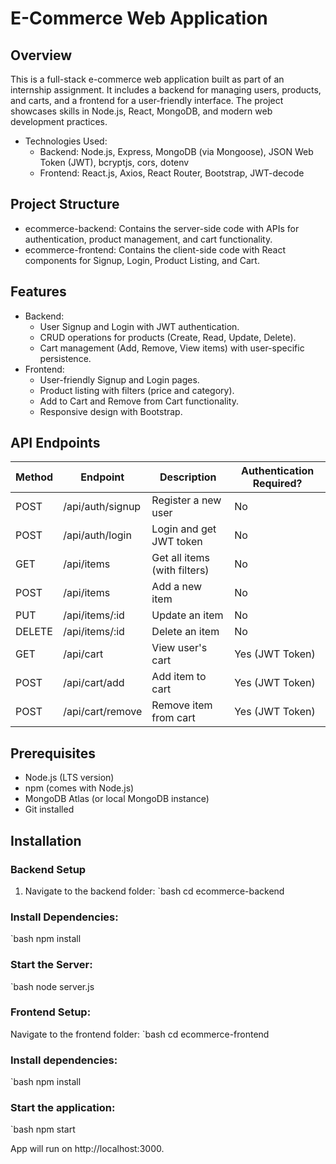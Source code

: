 # E-Commerce Web Application

## Overview
This is a full-stack e-commerce web application built as part of an internship assignment. It includes a backend for managing users, products, and carts, and a frontend for a user-friendly interface. The project showcases skills in Node.js, React, MongoDB, and modern web development practices.

- Technologies Used:
  - Backend: Node.js, Express, MongoDB (via Mongoose), JSON Web Token (JWT), bcryptjs, cors, dotenv
  - Frontend: React.js, Axios, React Router, Bootstrap, JWT-decode

## Project Structure
- ecommerce-backend: Contains the server-side code with APIs for authentication, product management, and cart functionality.
- ecommerce-frontend: Contains the client-side code with React components for Signup, Login, Product Listing, and Cart.

## Features
- Backend:
  - User Signup and Login with JWT authentication.
  - CRUD operations for products (Create, Read, Update, Delete).
  - Cart management (Add, Remove, View items) with user-specific persistence.
- Frontend:
  - User-friendly Signup and Login pages.
  - Product listing with filters (price and category).
  - Add to Cart and Remove from Cart functionality.
  - Responsive design with Bootstrap.

## API Endpoints
| Method | Endpoint         | Description                  | Authentication Required? |
|--------|------------------|-------------------------------|--------------------------|
| POST   | /api/auth/signup | Register a new user           | No                       |
| POST   | /api/auth/login  | Login and get JWT token       | No                       |
| GET    | /api/items       | Get all items (with filters)  | No                       |
| POST   | /api/items       | Add a new item                | No                       |
| PUT    | /api/items/:id   | Update an item                | No                       |
| DELETE | /api/items/:id   | Delete an item                | No                       |
| GET    | /api/cart        | View user's cart              | Yes (JWT Token)          |
| POST   | /api/cart/add    | Add item to cart              | Yes (JWT Token)          |
| POST   | /api/cart/remove | Remove item from cart         | Yes (JWT Token)          |

## Prerequisites
- Node.js (LTS version)
- npm (comes with Node.js)
- MongoDB Atlas (or local MongoDB instance)
- Git installed

## Installation

### Backend Setup
1. Navigate to the backend folder:
   `bash
   cd ecommerce-backend

### Install Dependencies:
   `bash
   npm install

### Start the Server:
   `bash
   node server.js

### Frontend Setup:
Navigate to the frontend folder:
   `bash
   cd ecommerce-frontend
   
### Install dependencies:
   `bash
   npm install
   
### Start the application:
   `bash
  npm start
  
App will run on http://localhost:3000.

